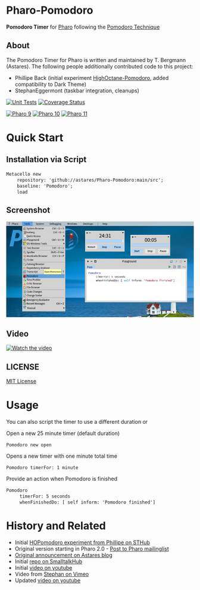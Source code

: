 # Pharo-Pomodoro
**Pomodoro Timer** for [Pharo](http://www.pharo.org) following the [Pomodoro Technique](http://en.wikipedia.org/wiki/Pomodoro_Technique)

## About
The Pomodoro Timer for Pharo is written and maintained by T. Bergmann (Astares). The following people additionally contributed code to this project:

- Phillipe Back (initial experiment [HighOctane-Pomodoro](http://smalltalkhub.com/#!/~philippeback/HOPomodoro), added compatibility to Dark Theme)
- StephanEggermont (taskbar integration, cleanups)

[![Unit Tests](https://github.com/astares/Pharo-Pomodoro/workflows/Build/badge.svg?branch=main)](https://github.com/astares/Pharo-Pomodoro/actions?query=workflow%3ABuild)
[![Coverage Status](https://codecov.io/github/astares/Pharo-Pomodoro/coverage.svg?branch=main)](https://codecov.io/gh/astares/Pharo-Pomodoro/branch/main)


[![Pharo 9](https://img.shields.io/badge/Pharo-9.0-%23aac9ff.svg)](https://pharo.org/download)
[![Pharo 10](https://img.shields.io/badge/Pharo-10-%23aac9ff.svg)](https://pharo.org/download)
[![Pharo 11](https://img.shields.io/badge/Pharo-11-%23aac9ff.svg)](https://pharo.org/download)

# Quick Start
## Installation via Script

```Smalltalk
Metacello new 
	repository: 'github://astares/Pharo-Pomodoro:main/src';
	baseline: 'Pomodoro';
	load
```

## Screenshot
![alt text](doc/screenshot.png "Screenshot")

## Video
[![Watch the video](https://img.youtube.com/vi/voSUzOu5feU/hqdefault.jpg)](https://youtu.be/voSUzOu5feU)

## LICENSE
[MIT License](LICENSE)

# Usage

You can also script the timer to use a different duration or 

Open a new 25 minute timer (default duration)
```Smalltalk
Pomodoro new open        
```

Opens a new timer with one minute total time
```Smalltalk
Pomodoro timerFor: 1 minute
```

Provide an action when Pomodoro is finished
```Smalltalk
Pomodoro 
     timerFor: 5 seconds 
     whenFinishedDo: [ self inform: 'Pomodoro finished']
```

# History and Related
- Initial [HOPomodoro experiment from Phillipe on STHub](http://smalltalkhub.com/#!/~philippeback/HOPomodoro)
- Original version starting in Pharo 2.0 - [Post to Pharo mailinglist](https://lists.gforge.inria.fr/pipermail/pharo-project/2013-March/076598.html)
- [Original announcement on Astares blog](https://astares.blogspot.com/2013/03/pomodoro-for-pharo-20.html)
- Initial [repo on SmalltalkHub](http://smalltalkhub.com/#!/~TorstenBergmann/Pomodoro)
- Initial [video on youtube](https://www.youtube.com/watch?v=w00IBi9iM2Y)
- Video from [Stephan on Vimeo](https://vimeo.com/160902072) 
- Updated [video on youtube](https://www.youtube.com/watch?v=voSUzOu5feU)
